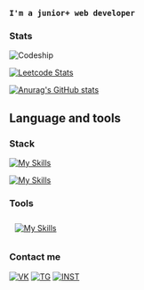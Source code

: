 ### `I'm a junior+ web developer`

### Stats

![Codeship](https://www.codewars.com/users/RGon-c/badges/large)

[![Leetcode Stats](https://leetcard.jacoblin.cool/RGon-c?font=dancing_script?border=0&radius=20)](https://leetcode.com/RGon-c)

[![Anurag's GitHub stats](https://github-readme-stats.vercel.app/api?username=RGon-c&theme=tokyonight&hide_title=true)](https://github.com/anuraghazra/github-readme-stats)

## Language and tools

### Stack


<p align="left">
     <a href="https://skillicons.dev" >
        <img  src="https://skillicons.dev/icons?i=ts,js,css,html,vue,nuxt,vite,vuetify,jquery,bootstrap,tailwind"alt="My Skills"/> 
    </a>
</p>

<p align="left">
     <a href="https://skillicons.dev" >
        <img src="https://skillicons.dev/icons?i=laravel,php,mysql"alt="My Skills"/> 
    </a>
</p>

### Tools

<p align="left">
     <a href="https://skillicons.dev" width="45%" >
        <img style="margin: 10px" src="https://skillicons.dev/icons?i=vscode,figma,git,github,blender,photoshop,&perline=7"alt="My Skills"/> 
    </a>
</p>

### Contact me
[![VK](https://img.shields.io/badge/-VK-090909?style=for-the-badge&logo=VK&logoColor=0037ff)](https://vk.com/heaventold)
[![TG](https://img.shields.io/badge/-TG-090909?style=for-the-badge&logo=Telegram)](https://t.me/HeavenTold)
[![INST](https://img.shields.io/badge/-INST-090909?style=for-the-badge&logo=instagram)](https://www.instagram.com/heaven_told)

